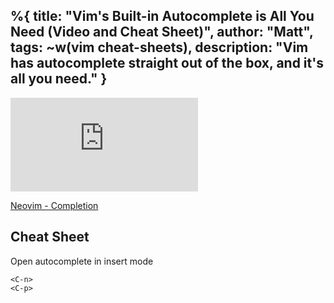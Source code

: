 %{
  title: "Vim's Built-in Autocomplete is All You Need (Video and Cheat Sheet)",
  author: "Matt",
  tags: ~w(vim cheat-sheets),
  description: "Vim has autocomplete straight out of the box, and it's all you need."
}
---
<iframe
    class="embedded-yt"
    src="https://www.youtube.com/embed/tFD2Ia5TIQ8?rel=0"
    title="YouTube video player"
    frameborder="0"
    allow="accelerometer; autoplay; clipboard-write; encrypted-media; gyroscope; picture-in-picture; web-share"
    referrerpolicy="strict-origin-when-cross-origin"
    allowfullscreen
>
</iframe>

[Neovim - Completion](https://neovim.io/doc/user/usr_24.html#24.3)

## Cheat Sheet

Open autocomplete in insert mode
```
<C-n>
<C-p>
```
